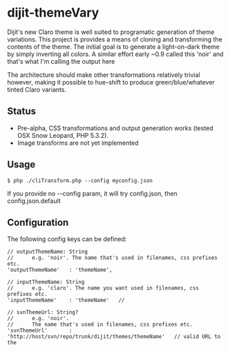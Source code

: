 dijit-themeVary
===============

Dijit's new Claro theme is well suited to programatic generation of theme variations. This project is provides a means of cloning and transforming the contents of the theme. 
The initial goal is to generate a light-on-dark theme by simply inverting all colors. A similar effort early ~0.9 called this 'noir' and that's what I'm calling the output here

The architecture should make other transformations relatively trivial however, making it possible to hue-shift to produce green/blue/whatever tinted Claro variants.

Status
------

* Pre-alpha, CSS transformations and output generation works (tested OSX Snow Leopard, PHP 5.3.2). 
* Image transforms are not yet implemented

Usage
-----

	$ php ./cliTransform.php --config myconfig.json

If you provide no --config param, it will try config.json, then config.json.default

Configuration
-------------

The following config keys can be defined: 
	
	// outputThemeName: String
	//		e.g. 'noir'. The name that's used in filenames, css prefixes etc.
	'outputThemeName'	: 'themeName',	

	// inputThemeName: String
	//		e.g. 'claro'. The name you want used in filenames, css prefixes etc.
	'inputThemeName'	: 'themeName'	// 

	// svnThemeUrl: String?
	//		e.g. 'noir'. 
	// 		The name that's used in filenames, css prefixes etc.
	'svnThemeUrl'		: 'http://host/svn/repo/trunk/dijit/themes/themeName'	// valid URL to the 
